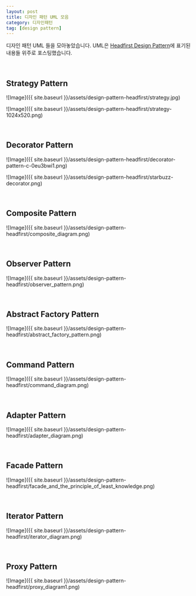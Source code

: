 ```yaml
---
layout: post
title: 디자인 패턴 UML 모음
category: 디자인패턴
tag: [design pattern]
---
```


디자인 패턴 UML 들을 모아놓았습니다.
UML은 [Headfirst Design Pattern](http://www.headfirstlabs.com/books/hfdp/)에 표기된 내용들 위주로
포스팅했습니다.

<br>

## Strategy Pattern

![Image]({{ site.baseurl }}/assets/design-pattern-headfirst/strategy.jpg)

![Image]({{ site.baseurl }}/assets/design-pattern-headfirst/strategy-1024x520.png)

<br>

## Decorator Pattern

![Image]({{ site.baseurl }}/assets/design-pattern-headfirst/decorator-pattern-c-0eu3bwi1.png)

![Image]({{ site.baseurl }}/assets/design-pattern-headfirst/starbuzz-decorator.png)

<br>

## Composite Pattern

![Image]({{ site.baseurl }}/assets/design-pattern-headfirst/composite_diagram.png)

<br>

## Observer Pattern

![Image]({{ site.baseurl }}/assets/design-pattern-headfirst/observer_pattern.png)

<br>

## Abstract Factory Pattern

![Image]({{ site.baseurl }}/assets/design-pattern-headfirst/abstract_factory_pattern.png)

<br>

## Command Pattern

![Image]({{ site.baseurl }}/assets/design-pattern-headfirst/command_diagram.png)

<br>

## Adapter Pattern

![Image]({{ site.baseurl }}/assets/design-pattern-headfirst/adapter_diagram.png)

<br>

## Facade Pattern

![Image]({{ site.baseurl }}/assets/design-pattern-headfirst/facade_and_the_principle_of_least_knowledge.png)

<br>

## Iterator Pattern

![Image]({{ site.baseurl }}/assets/design-pattern-headfirst/iterator_diagram.png)


<br>

## Proxy Pattern

![Image]({{ site.baseurl }}/assets/design-pattern-headfirst/proxy_diagram1.png)

